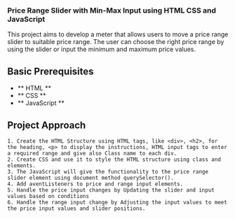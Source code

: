 ### Price Range Slider with Min-Max Input using HTML CSS and JavaScript
This project aims to develop a meter that allows users to move a price range slider to suitable price range. The user can choose the right price range by using the slider or input the minimum and maximum price values.

## Basic Prerequisites
- ** HTML **
- ** CSS **
- ** JavaScript **

## Project Approach

``` 
1. Create the HTML Structure using HTML tags, like <div>, <h2>, for the heading, <p> to display the instructions, HTML input tags to enter a required range and give also Class name to each div.
2. Create CSS and use it to style the HTML structure using class and elements.
3. The JavaScript will give the functionality to the price range slider element using document method querySelector().
4. Add aventListeners to price and range input elements.
5. Handle the price input changes by Updating the slider and input values based on conditions
6. Handle the range input change by Adjusting the input values to meet the price input values and slider positions.